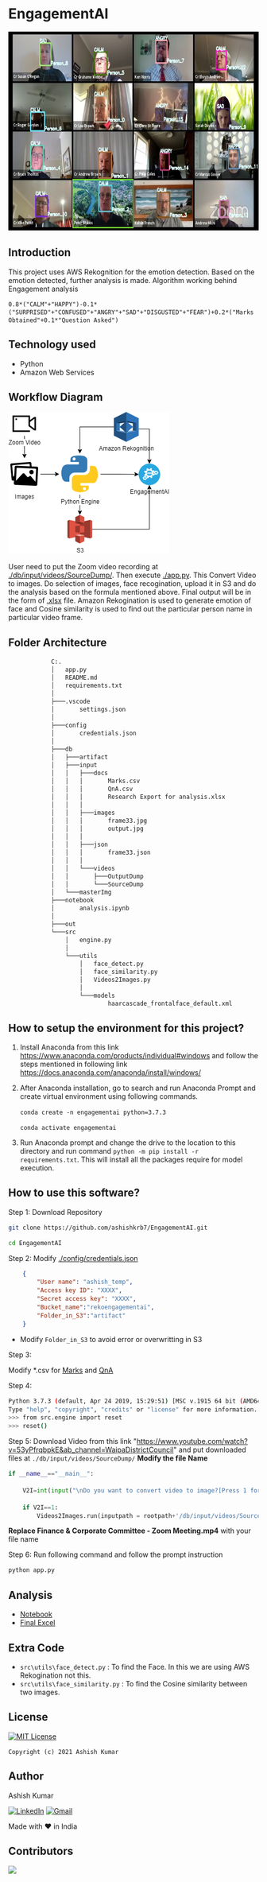 # EngagementAI

<center><img src="./db/input/images/output.jpg" width="900" height="400"></center>

## Introduction
This project uses AWS Rekognition for the emotion detection. Based on the emotion detected, further analysis is made.
Algorithm working behind Engagement analysis
```
0.8*("CALM"+"HAPPY")-0.1*("SURPRISED"+"CONFUSED"+"ANGRY"+"SAD"+"DISGUSTED"+"FEAR")+0.2*("Marks Obtained"+0.1*"Question Asked")
```

## Technology used
-   Python
-   Amazon Web Services

## Workflow Diagram
![EngagementAI](./db/input/images/EngagementAI.png)

User need to put the Zoom video recording at [./db/input/videos/SourceDump/](./db/input/videos/SourceDump/). Then execute [./app.py](./app.py). This Convert Video to images. Do selection of images, face recogination, upload it in S3 and do the analysis based on the formula mentioned above. Final output will be in the form of [.xlsx](./FinalAnalysisReport.xlsx) file. Amazon Rekogination is used to generate emotion of face and Cosine similarity is used to find out the particular person name in particular video frame.

## Folder Architecture

                C:.
                │   app.py
                │   README.md
                │   requirements.txt
                │
                ├───.vscode
                │       settings.json
                │
                ├───config
                │       credentials.json
                │
                ├───db
                │   ├───artifact
                │   ├───input
                │   │   ├───docs
                │   │   │       Marks.csv
                │   │   │       QnA.csv
                │   │   │       Research Export for analysis.xlsx
                │   │   │
                │   │   ├───images
                │   │   │       frame33.jpg
                │   │   │       output.jpg
                │   │   │
                │   │   ├───json
                │   │   │       frame33.json
                │   │   │
                │   │   └───videos
                │   │       ├───OutputDump
                │   │       └───SourceDump
                │   └───masterImg
                ├───notebook
                │       analysis.ipynb
                │
                ├───out
                └───src
                    │   engine.py
                    │
                    └───utils
                        │   face_detect.py
                        │   face_similarity.py
                        │   Videos2Images.py
                        │
                        └───models
                                haarcascade_frontalface_default.xml

## How to setup the environment for this project?
1. Install Anaconda from this link https://www.anaconda.com/products/individual#windows and follow the steps mentioned in following link
https://docs.anaconda.com/anaconda/install/windows/

2. After Anaconda installation, go to search and run Anaconda Prompt and create virtual environment using following commands.

    `conda create -n engagementai python=3.7.3`

    `conda activate engagementai`

3. Run Anaconda prompt and change the drive to the location to this directory and run command `python -m pip install -r requirements.txt`. This will install all the packages require for model execution.

## How to use this software?

Step 1:
Download Repository
```bash
git clone https://github.com/ashishkrb7/EngagementAI.git
```
```bash
cd EngagementAI
```

Step 2:
Modify [./config/credentials.json](./config/credentials.json)
```JSON
    {
        "User name": "ashish_temp",
        "Access key ID": "XXXX",
        "Secret access key": "XXXX",
        "Bucket_name":"rekoengagementai",
        "Folder_in_S3":"artifact"
    }
```
- Modify `Folder_in_S3` to avoid error or overwritting in S3
  
Step 3:

Modify *.csv for [Marks](./db/input/docs/Marks.csv) and [QnA](./db/input/docs/QnA.csv)

Step 4:
```bash
Python 3.7.3 (default, Apr 24 2019, 15:29:51) [MSC v.1915 64 bit (AMD64)] :: Anaconda, Inc. on win32
Type "help", "copyright", "credits" or "license" for more information.
>>> from src.engine import reset
>>> reset()
```

Step 5:
Download Video from this link "https://www.youtube.com/watch?v=53yPfrqbpkE&ab_channel=WaipaDistrictCouncil" and put downloaded files at `./db/input/videos/SourceDump/`
**Modify the file Name**
```python
if __name__=="__main__":

    V2I=int(input("\nDo you want to convert video to image?[Press 1 for Yes and 0 for No or you alread have in OutputDump folder]:"))

    if V2I==1:
        Videos2Images.run(inputpath = rootpath+'/db/input/videos/SourceDump/Finance & Corporate Committee - Zoom Meeting.mp4',fps = 100,imageExt=".jpg",OutputName=jsonFileAlias)
```
**Replace Finance & Corporate Committee - Zoom Meeting.mp4** with your file name

Step 6:
Run following command and follow the prompt instruction
```bash
python app.py
```

## Analysis

- [Notebook](./notebook/analysis.ipynb)
- [Final Excel](./FinalAnalysisReport.xlsx)

## Extra Code
-   `src\utils\face_detect.py` : To find the Face. In this we are using AWS Rekogination not this.
-   `src\utils\face_similarity.py` : To find the Cosine similarity between two images.

## License
[![MIT License](https://img.shields.io/github/license/ashishkrb7/EngagementAI.svg?style=flat-square&colorB=C62121)](https://github.com/ashishkrb7/EngagementAI/blob/main/LICENSE)
```
Copyright (c) 2021 Ashish Kumar
```

## Author
Ashish Kumar

[![LinkedIn](https://img.shields.io/badge/-Ashish%20Kumar-blue?style=social&logo=Linkedin&logoColor=blue&link=https://www.linkedin.com/in/ashishk766/)](https://www.linkedin.com/in/ashishk766/) 
[![Gmail](https://img.shields.io/badge/-Ashish%20Kumar-c14438?style=social&logo=Gmail&logoColor=red&link=mailto:ashish.krb7@gmail.com)](mailto:ashish.krb7@gmail.com) 

Made with ❤️ in India

## Contributors

<a href="https://github.com/ashishkrb7/EngagementAI/graphs/contributors">
  <img src="https://contrib.rocks/image?repo=ashishkrb7/EngagementAI" />
</a>
